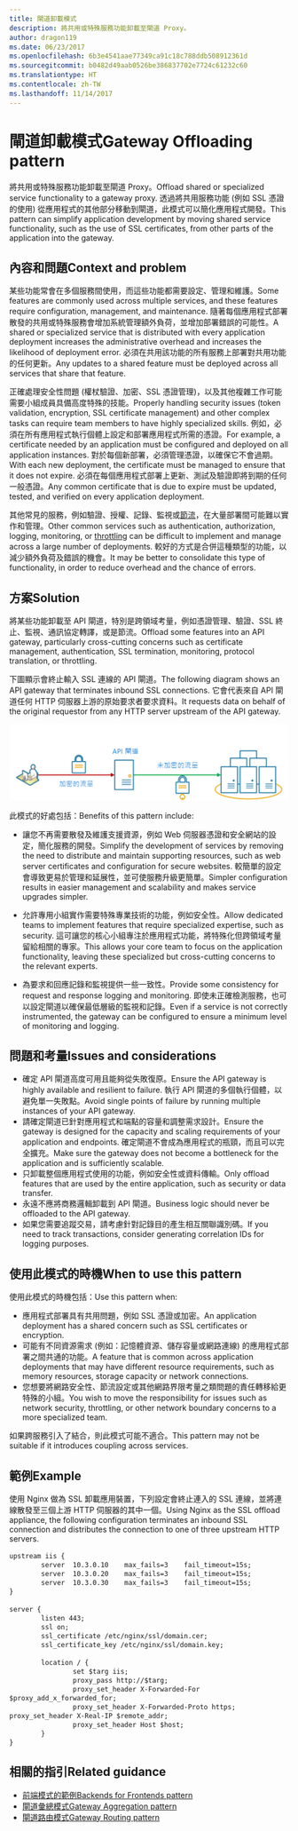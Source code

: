 ```yaml
---
title: 閘道卸載模式
description: 將共用或特殊服務功能卸載至閘道 Proxy。
author: dragon119
ms.date: 06/23/2017
ms.openlocfilehash: 6b3e4541aae77349ca91c18c788ddb508912361d
ms.sourcegitcommit: b0482d49aab0526be386837702e7724c61232c60
ms.translationtype: HT
ms.contentlocale: zh-TW
ms.lasthandoff: 11/14/2017
---
```

# <a name="gateway-offloading-pattern"></a><span data-ttu-id="54389-103">閘道卸載模式</span><span class="sxs-lookup"><span data-stu-id="54389-103">Gateway Offloading pattern</span></span>

<span data-ttu-id="54389-104">將共用或特殊服務功能卸載至閘道 Proxy。</span><span class="sxs-lookup"><span data-stu-id="54389-104">Offload shared or specialized service functionality to a gateway proxy.</span></span> <span data-ttu-id="54389-105">透過將共用服務功能 (例如 SSL 憑證的使用) 從應用程式的其他部分移動到閘道，此模式可以簡化應用程式開發。</span><span class="sxs-lookup"><span data-stu-id="54389-105">This pattern can simplify application development by moving shared service functionality, such as the use of SSL certificates, from other parts of the application into the gateway.</span></span>

## <a name="context-and-problem"></a><span data-ttu-id="54389-106">內容和問題</span><span class="sxs-lookup"><span data-stu-id="54389-106">Context and problem</span></span>

<span data-ttu-id="54389-107">某些功能常會在多個服務間使用，而這些功能都需要設定、管理和維護。</span><span class="sxs-lookup"><span data-stu-id="54389-107">Some features are commonly used across multiple services, and these features require configuration, management, and maintenance.</span></span> <span data-ttu-id="54389-108">隨著每個應用程式部署散發的共用或特殊服務會增加系統管理額外負荷，並增加部署錯誤的可能性。</span><span class="sxs-lookup"><span data-stu-id="54389-108">A shared or specialized service that is distributed with every application deployment increases the administrative overhead and increases the likelihood of deployment error.</span></span> <span data-ttu-id="54389-109">必須在共用該功能的所有服務上部署對共用功能的任何更新。</span><span class="sxs-lookup"><span data-stu-id="54389-109">Any updates to a shared feature must be deployed across all services that share that feature.</span></span>

<span data-ttu-id="54389-110">正確處理安全性問題 (權杖驗證、加密、SSL 憑證管理)，以及其他複雜工作可能需要小組成員具備高度特殊的技能。</span><span class="sxs-lookup"><span data-stu-id="54389-110">Properly handling security issues (token validation, encryption, SSL certificate management) and other complex tasks can require team members to have highly specialized skills.</span></span> <span data-ttu-id="54389-111">例如，必須在所有應用程式執行個體上設定和部署應用程式所需的憑證。</span><span class="sxs-lookup"><span data-stu-id="54389-111">For example, a certificate needed by an application must be configured and deployed on all application instances.</span></span> <span data-ttu-id="54389-112">對於每個新部署，必須管理憑證，以確保它不會過期。</span><span class="sxs-lookup"><span data-stu-id="54389-112">With each new deployment, the certificate must be managed to ensure that it does not expire.</span></span> <span data-ttu-id="54389-113">必須在每個應用程式部署上更新、測試及驗證即將到期的任何一般憑證。</span><span class="sxs-lookup"><span data-stu-id="54389-113">Any common certificate that is due to expire must be updated, tested, and verified on every application deployment.</span></span>

<span data-ttu-id="54389-114">其他常見的服務，例如驗證、授權、記錄、監視或[節流](./throttling.md)，在大量部署間可能難以實作和管理。</span><span class="sxs-lookup"><span data-stu-id="54389-114">Other common services such as authentication, authorization, logging, monitoring, or [throttling](./throttling.md) can be difficult to implement and manage across a large number of deployments.</span></span> <span data-ttu-id="54389-115">較好的方式是合併這種類型的功能，以減少額外負荷及錯誤的機會。</span><span class="sxs-lookup"><span data-stu-id="54389-115">It may be better to consolidate this type of functionality, in order to reduce overhead and the chance of errors.</span></span>

## <a name="solution"></a><span data-ttu-id="54389-116">方案</span><span class="sxs-lookup"><span data-stu-id="54389-116">Solution</span></span>

<span data-ttu-id="54389-117">將某些功能卸載至 API 閘道，特別是跨領域考量，例如憑證管理、驗證、SSL 終止、監視、通訊協定轉譯，或是節流。</span><span class="sxs-lookup"><span data-stu-id="54389-117">Offload some features into an API gateway, particularly cross-cutting concerns such as certificate management, authentication, SSL termination, monitoring, protocol translation, or throttling.</span></span> 

<span data-ttu-id="54389-118">下圖顯示會終止輸入 SSL 連線的 API 閘道。</span><span class="sxs-lookup"><span data-stu-id="54389-118">The following diagram shows an API gateway that terminates inbound SSL connections.</span></span> <span data-ttu-id="54389-119">它會代表來自 API 閘道任何 HTTP 伺服器上游的原始要求者要求資料。</span><span class="sxs-lookup"><span data-stu-id="54389-119">It requests data on behalf of the original requestor from any HTTP server upstream of the API gateway.</span></span>

 ![](./_images/gateway-offload.png)
 
<span data-ttu-id="54389-120">此模式的好處包括：</span><span class="sxs-lookup"><span data-stu-id="54389-120">Benefits of this pattern include:</span></span>

- <span data-ttu-id="54389-121">讓您不再需要散發及維護支援資源，例如 Web 伺服器憑證和安全網站的設定，簡化服務的開發。</span><span class="sxs-lookup"><span data-stu-id="54389-121">Simplify the development of services by removing the need to distribute and maintain supporting resources, such as web server certificates and configuration for secure websites.</span></span> <span data-ttu-id="54389-122">較簡單的設定會導致更易於管理和延展性，並可使服務升級更簡單。</span><span class="sxs-lookup"><span data-stu-id="54389-122">Simpler configuration results in easier management and scalability and makes service upgrades simpler.</span></span>

- <span data-ttu-id="54389-123">允許專用小組實作需要特殊專業技術的功能，例如安全性。</span><span class="sxs-lookup"><span data-stu-id="54389-123">Allow dedicated teams to implement features that require specialized expertise, such as security.</span></span> <span data-ttu-id="54389-124">這可讓您的核心小組專注於應用程式功能，將特殊化但跨領域考量留給相關的專家。</span><span class="sxs-lookup"><span data-stu-id="54389-124">This allows your core team to focus on the application functionality, leaving these specialized but cross-cutting concerns to the relevant experts.</span></span>

- <span data-ttu-id="54389-125">為要求和回應記錄和監視提供一些一致性。</span><span class="sxs-lookup"><span data-stu-id="54389-125">Provide some consistency for request and response logging and monitoring.</span></span> <span data-ttu-id="54389-126">即使未正確檢測服務，也可以設定閘道以確保最低層級的監視和記錄。</span><span class="sxs-lookup"><span data-stu-id="54389-126">Even if a service is not correctly instrumented, the gateway can be configured to ensure a minimum level of monitoring and logging.</span></span>

## <a name="issues-and-considerations"></a><span data-ttu-id="54389-127">問題和考量</span><span class="sxs-lookup"><span data-stu-id="54389-127">Issues and considerations</span></span>

- <span data-ttu-id="54389-128">確定 API 閘道高度可用且能夠從失敗復原。</span><span class="sxs-lookup"><span data-stu-id="54389-128">Ensure the API gateway is highly available and resilient to failure.</span></span> <span data-ttu-id="54389-129">執行 API 閘道的多個執行個體，以避免單一失敗點。</span><span class="sxs-lookup"><span data-stu-id="54389-129">Avoid single points of failure by running multiple instances of your API gateway.</span></span> 
- <span data-ttu-id="54389-130">請確定閘道已針對應用程式和端點的容量和調整需求設計。</span><span class="sxs-lookup"><span data-stu-id="54389-130">Ensure the gateway is designed for the capacity and scaling requirements of your application and endpoints.</span></span> <span data-ttu-id="54389-131">確定閘道不會成為應用程式的瓶頸，而且可以完全擴充。</span><span class="sxs-lookup"><span data-stu-id="54389-131">Make sure the gateway does not become a bottleneck for the application and is sufficiently scalable.</span></span>
- <span data-ttu-id="54389-132">只卸載整個應用程式使用的功能，例如安全性或資料傳輸。</span><span class="sxs-lookup"><span data-stu-id="54389-132">Only offload features that are used by the entire application, such as security or data transfer.</span></span>
- <span data-ttu-id="54389-133">永遠不應將商務邏輯卸載到 API 閘道。</span><span class="sxs-lookup"><span data-stu-id="54389-133">Business logic should never be offloaded to the API gateway.</span></span> 
- <span data-ttu-id="54389-134">如果您需要追蹤交易，請考慮針對記錄目的產生相互關聯識別碼。</span><span class="sxs-lookup"><span data-stu-id="54389-134">If you need to track transactions, consider generating correlation IDs for logging purposes.</span></span>

## <a name="when-to-use-this-pattern"></a><span data-ttu-id="54389-135">使用此模式的時機</span><span class="sxs-lookup"><span data-stu-id="54389-135">When to use this pattern</span></span>

<span data-ttu-id="54389-136">使用此模式的時機包括：</span><span class="sxs-lookup"><span data-stu-id="54389-136">Use this pattern when:</span></span>

- <span data-ttu-id="54389-137">應用程式部署具有共用問題，例如 SSL 憑證或加密。</span><span class="sxs-lookup"><span data-stu-id="54389-137">An application deployment has a shared concern such as SSL certificates or encryption.</span></span>
- <span data-ttu-id="54389-138">可能有不同資源需求 (例如：記憶體資源、儲存容量或網路連線) 的應用程式部署之間共通的功能。</span><span class="sxs-lookup"><span data-stu-id="54389-138">A feature that is common across application deployments that may have different resource requirements, such as memory resources, storage capacity or network connections.</span></span>
- <span data-ttu-id="54389-139">您想要將網路安全性、節流設定或其他網路界限考量之類問題的責任轉移給更特殊的小組。</span><span class="sxs-lookup"><span data-stu-id="54389-139">You wish to move the responsibility for issues such as network security, throttling, or other network boundary concerns to a more specialized team.</span></span>

<span data-ttu-id="54389-140">如果跨服務引入了結合，則此模式可能不適合。</span><span class="sxs-lookup"><span data-stu-id="54389-140">This pattern may not be suitable if it introduces coupling across services.</span></span>

## <a name="example"></a><span data-ttu-id="54389-141">範例</span><span class="sxs-lookup"><span data-stu-id="54389-141">Example</span></span>

<span data-ttu-id="54389-142">使用 Nginx 做為 SSL 卸載應用裝置，下列設定會終止連入的 SSL 連線，並將連線散發至三個上游 HTTP 伺服器的其中一個。</span><span class="sxs-lookup"><span data-stu-id="54389-142">Using Nginx as the SSL offload appliance, the following configuration terminates an inbound SSL connection and distributes the connection to one of three upstream HTTP servers.</span></span>

```
upstream iis {
        server  10.3.0.10    max_fails=3    fail_timeout=15s;
        server  10.3.0.20    max_fails=3    fail_timeout=15s;
        server  10.3.0.30    max_fails=3    fail_timeout=15s;
}

server {
        listen 443;
        ssl on;
        ssl_certificate /etc/nginx/ssl/domain.cer;
        ssl_certificate_key /etc/nginx/ssl/domain.key;

        location / {
                set $targ iis;
                proxy_pass http://$targ;
                proxy_set_header X-Forwarded-For $proxy_add_x_forwarded_for;
                proxy_set_header X-Forwarded-Proto https;
proxy_set_header X-Real-IP $remote_addr;
                proxy_set_header Host $host;
        }
}
```

## <a name="related-guidance"></a><span data-ttu-id="54389-143">相關的指引</span><span class="sxs-lookup"><span data-stu-id="54389-143">Related guidance</span></span>

- [<span data-ttu-id="54389-144">前端模式的範例</span><span class="sxs-lookup"><span data-stu-id="54389-144">Backends for Frontends pattern</span></span>](./backends-for-frontends.md)
- [<span data-ttu-id="54389-145">閘道彙總模式</span><span class="sxs-lookup"><span data-stu-id="54389-145">Gateway Aggregation pattern</span></span>](./gateway-aggregation.md)
- [<span data-ttu-id="54389-146">閘道路由模式</span><span class="sxs-lookup"><span data-stu-id="54389-146">Gateway Routing pattern</span></span>](./gateway-routing.md)

